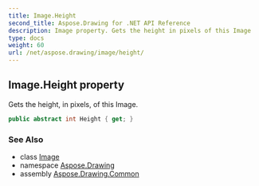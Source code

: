 ```yaml
---
title: Image.Height
second_title: Aspose.Drawing for .NET API Reference
description: Image property. Gets the height in pixels of this Image
type: docs
weight: 60
url: /net/aspose.drawing/image/height/
---
```

## Image.Height property

Gets the height, in pixels, of this Image.

```csharp
public abstract int Height { get; }
```

### See Also

* class [Image](../)
* namespace [Aspose.Drawing](../../image/)
* assembly [Aspose.Drawing.Common](../../../)



